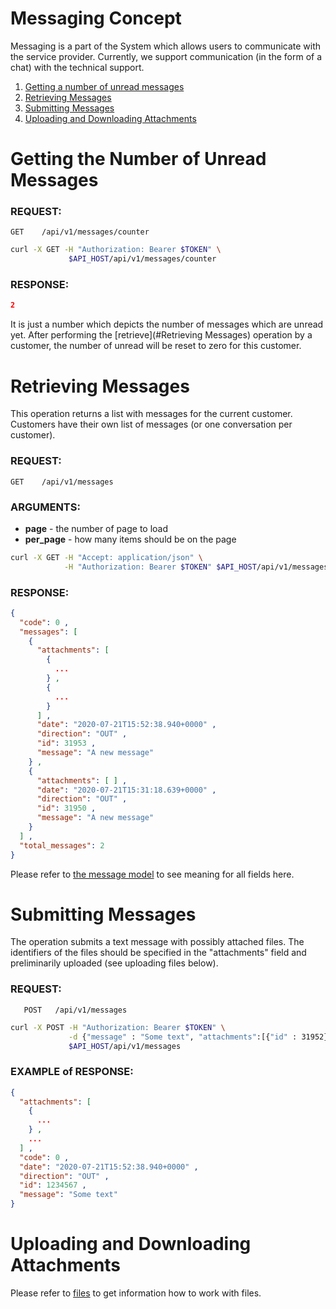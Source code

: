 # Messaging Concept

Messaging is a part of the System which allows users to communicate with the service
provider. Currently, we support communication (in the form of a chat) with the
technical support.

1. [Getting a number of unread messages](#getting-the-number-of-unread-messages)
2. [Retrieving Messages](#retrieving-messages)
3. [Submitting Messages](#submitting-messages)
4. [Uploading and Downloading Attachments](#uploading-and-downloading-attachments)

# Getting the Number of Unread Messages

### REQUEST:

```
GET    /api/v1/messages/counter
```

```bash      
curl -X GET -H "Authorization: Bearer $TOKEN" \
             $API_HOST/api/v1/messages/counter
```

### RESPONSE:

```json
2
```

It is just a number which depicts the number of messages which are unread yet.
After performing the [retrieve](#Retrieving Messages) operation by a customer,
the number of unread will be reset to zero for this customer.

# Retrieving Messages

This operation returns a list with messages for the current customer. Customers
have their own list of messages (or one conversation per customer).

### REQUEST:

```
GET    /api/v1/messages
```

### ARGUMENTS:

- **page** - the number of page to load
- **per_page** - how many items should be on the page

```bash
curl -X GET -H "Accept: application/json" \
            -H "Authorization: Bearer $TOKEN" $API_HOST/api/v1/messages?page=0&per_page=10
```

### RESPONSE:

```json
{
  "code": 0 ,
  "messages": [
    {
      "attachments": [
        {
          ...
        } ,
        {
          ...
        }
      ] ,
      "date": "2020-07-21T15:52:38.940+0000" ,
      "direction": "OUT" ,
      "id": 31953 ,
      "message": "A new message"
    } ,
    {
      "attachments": [ ] ,
      "date": "2020-07-21T15:31:18.639+0000" ,
      "direction": "OUT" ,
      "id": 31950 ,
      "message": "A new message"
    }
  ] ,
  "total_messages": 2
}
```

Please refer to [the message model](./models/message.md) to see meaning for all fields here.

# Submitting Messages

The operation submits a text message with possibly attached files. The identifiers of the files should be
specified in the "attachments" field and preliminarily uploaded (see uploading files below).

### REQUEST:

```
   POST   /api/v1/messages
```

```bash
curl -X POST -H "Authorization: Bearer $TOKEN" \
             -d {"message" : "Some text", "attachments":[{"id" : 31952}]} \
             $API_HOST/api/v1/messages
```

### EXAMPLE of RESPONSE:

```json
{
  "attachments": [
    {
      ...
    } ,
    ...
  ] ,
  "code": 0 ,
  "date": "2020-07-21T15:52:38.940+0000" ,
  "direction": "OUT" ,
  "id": 1234567 ,
  "message": "Some text"
}
```

# Uploading and Downloading Attachments

Please refer to [files](./models/file.md) to get information how to work with files.

